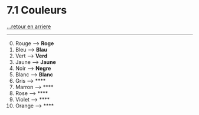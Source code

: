 # 7.1 Couleurs

[...retour en arriere](../../menu_fiches.md)

---

0. Rouge  --> **Roge**
1. Bleu  --> **Blau**
2. Vert  --> **Verd**
3. Jaune  --> **Jaune**
4. Noir  --> **Negre**
5. Blanc  --> **Blanc**
6. Gris  --> ****
7. Marron  --> ****
8. Rose  --> ****
9. Violet  --> ****
10. Orange  --> ****